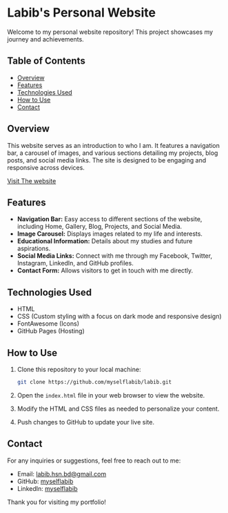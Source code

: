 # Labib's Personal Website

Welcome to my personal website repository! This project showcases my journey and achievements. 

## Table of Contents

- [Overview](#overview)
- [Features](#features)
- [Technologies Used](#technologies-used)
- [How to Use](#how-to-use)
- [Contact](#contact)

## Overview

This website serves as an introduction to who I am. It features a navigation bar, a carousel of images, and various sections detailing my projects, blog posts, and social media links. The site is designed to be engaging and responsive across devices.

[Visit The website](#https://myselflabib.github.io/labib/)

## Features

- **Navigation Bar:** Easy access to different sections of the website, including Home, Gallery, Blog, Projects, and Social Media.
- **Image Carousel:** Displays images related to my life and interests.
- **Educational Information:** Details about my studies and future aspirations.
- **Social Media Links:** Connect with me through my Facebook, Twitter, Instagram, LinkedIn, and GitHub profiles.
- **Contact Form:** Allows visitors to get in touch with me directly.

## Technologies Used

- HTML
- CSS (Custom styling with a focus on dark mode and responsive design)
- FontAwesome (Icons)
- GitHub Pages (Hosting)

## How to Use

1. Clone this repository to your local machine:
    ```sh
    git clone https://github.com/myselflabib/labib.git
    ```

2. Open the `index.html` file in your web browser to view the website.

3. Modify the HTML and CSS files as needed to personalize your content.

4. Push changes to GitHub to update your live site.

## Contact

For any inquiries or suggestions, feel free to reach out to me:

- Email: labib.hsn.bd@gmail.com
- GitHub: [myselflabib](https://github.com/myselflabib)
- LinkedIn: [myselflabib](https://linkedin.com/in/myselflabib)

Thank you for visiting my portfolio!
